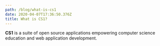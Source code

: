 ```yaml
---
path: /blog/what-is-cs1
date: 2020-04-07T17:36:50.376Z
title: What is CS1?
---
```

**CS1** is a suite of open source applications empowering computer science education and web application development.
